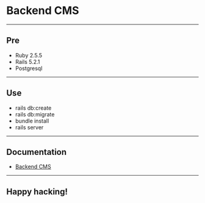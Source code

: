 # Backend CMS

----
## Pre

* Ruby 2.5.5
* Rails 5.2.1
* Postgresql

----
## Use

* rails db:create
* rails db:migrate
* bundle install
* rails server

----
## Documentation

* [Backend CMS](https://becmsarah.docs.apiary.io/#)

----
## Happy hacking!

